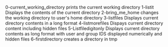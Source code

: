 0-current_working_directory prints the current working directory
1-listit Displays the contents of the current directory
2-bring_me_home changes the working directory to user's home directory
3-listfiles Displays current directory contents in a long format
4-listmorefiles Dispays current directory content including hidden files
5-Listfiledigitonly Displays current directory contents as long format with user and group IDS displayed numerically and hidden files
6-firstdirectory creates a directory in tmp
